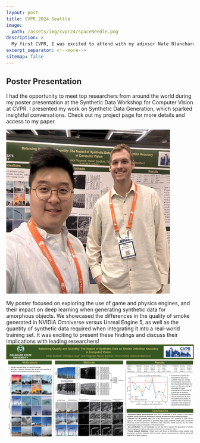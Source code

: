```yaml
---
layout: post
title: CVPR 2024 Seattle
image: 
  path: /assets/img/cvpr24/spaceNeedle.png
description: >
  My first CVPR, I was excited to attend with my adivsor Nate Blanchard, and my fellow graduate student Changsoo Jung!
excerpt_separator: <!--more-->
sitemap: false
---
```

<!--more-->
## Poster Presentation
I had the opportunity to meet top researchers from around the world during my poster presentation at the Synthetic Data Workshop for Computer Vision at CVPR. I presented my work on Synthetic Data Generation, which sparked insightful conversations. Check out my project page for more details and access to my paper.

<img src="/assets/img/cvpr24/changsooandMeCVPR.png" alt="ChangsooandMe" width="440" height="440" />

My poster focused on exploring the use of game and physics engines, and their impact on deep learning when generating synthetic data for amorphous objects. We showcased the differences in the quality of smoke generated in NVIDIA Omniverse versus Unreal Engine 5, as well as the quantity of synthetic data required when integrating it into a real-world training set. It was exciting to present these findings and discuss their implications with leading researchers!
<img src="/assets/img/cvpr24/CVPRPoster.jpg" alt="CVPRPoster"/>




<!--[link style](#linking-in-style)-->



